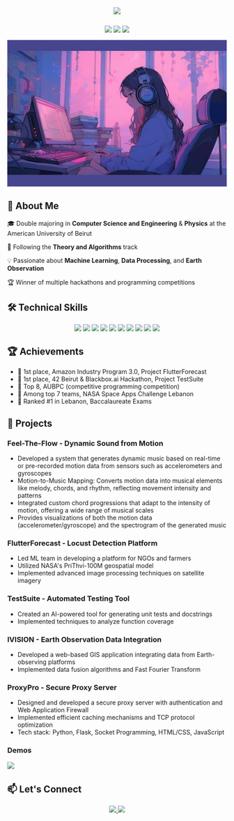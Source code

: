 <h1 align="center">
  <img src="https://readme-typing-svg.herokuapp.com/?lines=Hello,+World!+👋;I'm+Nadine+Mcheik&center=true&size=30&color=800080&duration=2000">
</h1>

<p align="center">
  <img src="https://img.shields.io/badge/Computer%20Science-Student-blue?style=for-the-badge" />
  <img src="https://img.shields.io/badge/Physics-Enthusiast-purple?style=for-the-badge" />
  <img src="https://img.shields.io/badge/GPA-4.0%2F4.0-brightgreen?style=for-the-badge" />
</p>

<p align="center">
  <img src="https://github.com/nadineMck/nadineMck/blob/main/download%20(5).jpeg" />
</p>

## 🚀 About Me

🎓 Double majoring in **Computer Science and Engineering** & **Physics** at the American University of Beirut

🔬 Following the **Theory and Algorithms** track

💡 Passionate about **Machine Learning**, **Data Processing**, and **Earth Observation**

🏆 Winner of multiple hackathons and programming competitions

## 🛠️ Technical Skills

<p align="center">
  <img src="https://img.shields.io/badge/Python-8E44AD?style=for-the-badge&logo=python&logoColor=white" />
  <img src="https://img.shields.io/badge/C++-9B59B6?style=for-the-badge&logo=c%2B%2B&logoColor=white" />
  <img src="https://img.shields.io/badge/Java-A569BD?style=for-the-badge&logo=java&logoColor=white" />
  <img src="https://img.shields.io/badge/TensorFlow-C39BD3?style=for-the-badge&logo=tensorflow&logoColor=white" />
  <img src="https://img.shields.io/badge/PyTorch-D7BDE2?style=for-the-badge&logo=pytorch&logoColor=white" />
  <img src="https://img.shields.io/badge/Pandas-AF7AC5?style=for-the-badge&logo=pandas&logoColor=white" />
  <img src="https://img.shields.io/badge/NumPy-884EA0?style=for-the-badge&logo=numpy&logoColor=white" />
  <img src="https://img.shields.io/badge/scikit--learn-C71585?style=for-the-badge&logo=scikit-learn&logoColor=white" />
  <img src="https://img.shields.io/badge/Git-DB7093?style=for-the-badge&logo=git&logoColor=white" />
  <img src="https://img.shields.io/badge/AWS-FF69B4?style=for-the-badge&logo=amazon-aws&logoColor=white" />
</p>

## 🏆 Achievements

- 🥇 1st place, Amazon Industry Program 3.0, Project FlutterForecast
- 🥇 1st place, 42 Beirut & Blackbox.ai Hackathon, Project TestSuite
- 🏅 Top 8, AUBPC (competitive programming competition)
- 🏅 Among top 7 teams, NASA Space Apps Challenge Lebanon
- 🌟 Ranked #1 in Lebanon, Baccalaureate Exams

## 🌱 Projects

### Feel-The-Flow - Dynamic Sound from Motion
- Developed a system that generates dynamic music based on real-time or pre-recorded motion
  data from sensors such as accelerometers and gyroscopes
- Motion-to-Music Mapping: Converts motion data into musical elements like melody, chords,
  and rhythm, reflecting movement intensity and patterns
- Integrated custom chord progressions that adapt to the intensity of motion, offering a wide
  range of musical scales
- Provides visualizations of both the motion data (accelerometer/gyroscope) and the spectrogram
  of the generated music
  
### FlutterForecast - Locust Detection Platform
- Led ML team in developing a platform for NGOs and farmers
- Utilized NASA's PriThvi-100M geospatial model
- Implemented advanced image processing techniques on satellite imagery

### TestSuite - Automated Testing Tool
- Created an AI-powered tool for generating unit tests and docstrings
- Implemented techniques to analyze function coverage

### IVISION - Earth Observation Data Integration
- Developed a web-based GIS application integrating data from Earth-observing platforms
- Implemented data fusion algorithms and Fast Fourier Transform

### ProxyPro - Secure Proxy Server
- Designed and developed a secure proxy server with authentication and Web Application Firewall
- Implemented efficient caching mechanisms and TCP protocol optimization
- Tech stack: Python, Flask, Socket Programming, HTML/CSS, JavaScript

### Demos
<a href="https://www.youtube.com/playlist?list=PLVLsg1FC2tEtsiXrBAKiA0rvDz5QUFobn">
    <img src="https://img.shields.io/badge/YouTube-FF0000?style=for-the-badge&logo=youtube&logoColor=white" />
  </a>
  
## 📫 Let's Connect

<p align="center">
  <a href="https://www.linkedin.com/in/nadine-mcheik">
    <img src="https://img.shields.io/badge/LinkedIn-0077B5?style=for-the-badge&logo=linkedin&logoColor=white" />
  </a>
  <a href="mailto:nnm30@mail.aub.edu">
    <img src="https://img.shields.io/badge/Email-D14836?style=for-the-badge&logo=gmail&logoColor=white" />
  </a>
</p>
